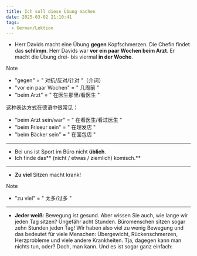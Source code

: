 ```yaml
---
title: Ich soll diese Übung machen
date: 2025-03-02 21:10:41
tags:
  - German/Lektion
---
```


- Herr Davids macht eine Übung **gegen** Kopfschmerzen. Die Chefin findet das **schlimm**. Herr Davids war **vor ein paar Wochen beim Arzt**. Er macht die Übung drei- bis viermal **in der Woche**.

> [!NOTE]
>
> - "gegen" = " 对抗/反对/针对 "（介词）
> - "vor ein paar Wochen" = " 几周前 "
> - "beim Arzt" = " 在医生那里/看医生 "
> 
> 这种表达方式在德语中很常见：
> - "beim Arzt sein/war" = " 在看医生/看过医生 "
> - "beim Friseur sein" = " 在理发店 "
> - "beim Bäcker sein" = " 在面包店 "

---
- Bei uns ist Sport im Büro nicht **üblich**.
- Ich finde das** (nicht / etwas / ziemlich) komisch.**
---
- **Zu viel** Sitzen macht krank!

> [!NOTE]
>
> - "zu viel" = " 太多/过多 "

---

- **Jeder weiß**: Bewegung ist gesund. Aber wissen Sie auch, wie lange wir jeden Tag
sitzen? Ungefähr acht Stunden. Büromenschen sitzen sogar zehn Stunden
jeden Tag! Wir haben also viel zu wenig Bewegung und das bedeutet für viele Menschen:
Übergewicht, Rückenschmerzen, Herzprobleme und viele andere Krankheiten. Tja,
dagegen kann man nichts tun, oder? Doch, man kann. Und es ist sogar ganz einfach:
